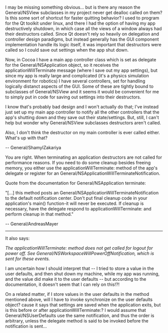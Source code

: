 I may be missing something obvious... but is there any reason the General/NSView subclasses in my project never get dealloc called on them? Is this some sort of shortcut for faster quitting behavior? I used to program for the Qt toolkit under linux, and there I had the option of having my app destructively shutdown, in which case all the views of a window always had their destructors called. Since Qt doesn't rely so heavily on delegation and controller design paradigms, but instead generally has the GUI component implementation handle its logic itself, it was important that destructors were called so I could save out settings when the app shut down.

Now, in Cocoa I have a main app controller class which is set as delegate for the General/NSApplication object, so it receives the applicationWillTerminate message (where I save out my app settings), but since my app is really large and complicated (it's a physics simulation environment for robotics) I have several controllers, set for handling logically distanct aspects of the GUI. Some of these are tightly bound to subclasses of General/NSView and it seems it would be convenient for me to simply put in code for saving out settings into their destructors.

I know that's probably bad design and I won't actually do that; I've instead just set up my main app controller to notify all the other controllers that the app's shutting down and they save out their state/settings. But, still, I can't help but wonder why General/NSView subclasses destructors aren't called.

Also, I don't think the destructor on my main controller is ever called either. What's up with that?

-- General/ShamylZakariya

You are right. When terminating an application destructors are not called for performance reasons. If you need to do some cleanup besides freeing memory, you either use the applicationWillTerminate: method of the app's delegate or register for an  General/NSApplicationWillTerminateNotification.

Quote from the documentation for General/NSApplication terminate:

"[...] this method posts an General/NSApplicationWillTerminateNotification to the default notification center. Don't put final cleanup code in your application's main() function-it will never be executed. If cleanup is necessary, have the delegate respond to applicationWillTerminate: and perform cleanup in that method."

--  General/AndreasMayer

----

It also says:

*The applicationWillTerminate: method does not get called for logout for power off. See General/NSWorkspaceWillPowerOffNotification, which is sent for these events.*

I am uncertain how I should interpret that -- I tried to store a value in the user defaults, and then shut down my machine, while my app was running, and the value did make it to the user defaults -- but according to the documentation, it doesn't seem that I can rely on this!?!

On a related matter, if I store values in the user defaults in the method mentioned above, will I have to invoke synchronize on the user defaults object? cause it says that settings are saved when the application exits, but is this before or after applicationWillTerminate:? I would assume that General/NSUserDefaults use the same notification, and thus the order is arbitrary, unless the delegate method is said to be invoked before the notification is sent...